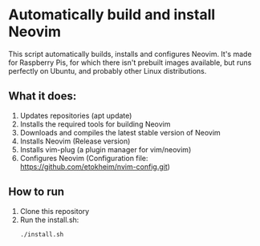 # Automatically build and install Neovim
This script automatically builds, installs and configures Neovim. It's made for Raspberry Pis, for which there isn't prebuilt images available, but runs perfectly on Ubuntu, and probably other Linux distributions.

## What it does:
 1. Updates repositories (apt update)
 2. Installs the required tools for building Neovim
 3. Downloads and compiles the latest stable version of Neovim
 4. Installs Neovim (Release version)
 5. Installs vim-plug (a plugin manager for vim/neovim)
 6. Configures Neovim (Configuration file: https://github.com/etokheim/nvim-config.git)

## How to run
 1. Clone this repository
 2. Run the install.sh:
    ```sh
    ./install.sh
    ```